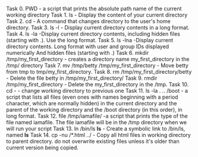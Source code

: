 Task 0. PWD - a script that prints the absolute path name of the current working directory
Task 1. ls - Display the content of your current directory
Task 2. cd - A command that changes directory to the user's home directory.
Task 3. ls -l - Display current directory contents in a long format.
Task 4. ls -la -Display current directory contents, including hidden files (starting with .). Use the long format.
Task 5. ls -lna -Display current directory contents.
Long format
with user and group IDs displayed numerically
And hidden files (starting with .)
Task 6. mkdir /tmp/my_first_directory - creates a directory name my_first_directory in the /tmp/ directory
Task 7. mv /tmp/betty /tmp/my_first_directory  - Move betty from tmp to tmp/my_first_directory.
Task 8. rm /tmp/my_first_directory/betty - Delete the file betty in /tmp/my_first_directory/
Task 9. rmdir /tmp/my_first_directory - Delete the my_first_directory in the /tmp.
Task 10. cd - - change working directory to previous one
Task 11. ls -la . .. /boot  -  a script that lists all files (even ones with names beginning with a period character, which are normally hidden) in the current directory and the parent of the working directory and the /boot directory (in this order), in long format.
Task 12. file /tmp/iamafile/ -a script that prints the type of the file named iamafile. The file iamafile will be in the /tmp directory when we will run your script
Task 13. ln /bin/ls __ls__ - Create a symbolic link to /bin/ls, named __ls__
Task 14. cp -nu /*.html ../ - Copy all html files in working directory to parent directory. do not overwrite existing files unless it's older than current version being copied.
